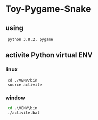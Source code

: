 # Toy-Pygame-Snake

## using
```
 python 3.8.2, pygame
```

## activite Python virtual ENV
 ### linux
```linux
 cd ./VENV/bin
 source activite
```
### window
```cmd
 cd .\VENV\bin
 ./activite.bat
```


